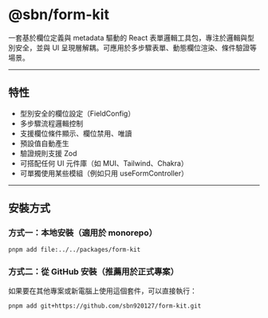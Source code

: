 # @sbn/form-kit

一套基於欄位定義與 metadata 驅動的 React 表單邏輯工具包，專注於邏輯與型別安全，並與 UI 呈現層解耦。可應用於多步驟表單、動態欄位渲染、條件驗證等場景。

---

## 特性

- 型別安全的欄位設定（FieldConfig）
- 多步驟流程邏輯控制
- 支援欄位條件顯示、欄位禁用、唯讀
- 預設值自動產生
- 驗證規則支援 Zod
- 可搭配任何 UI 元件庫（如 MUI、Tailwind、Chakra）
- 可單獨使用某些模組（例如只用 useFormController）

---

## 安裝方式

### 方式一：本地安裝（適用於 monorepo）

```bash
pnpm add file:../../packages/form-kit
```

### 方式二：從 GitHub 安裝（推薦用於正式專案）

如果要在其他專案或新電腦上使用這個套件，可以直接執行：

```bash
pnpm add git+https://github.com/sbn920127/form-kit.git
```
